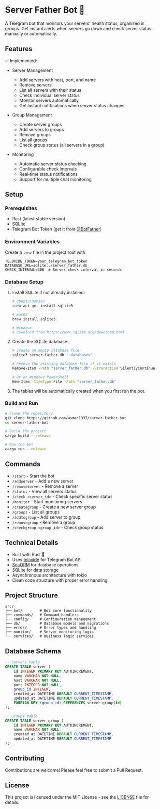 # Server Father Bot 🤖

A Telegram bot that monitors your servers' health status, organized in groups. Get instant alerts when servers go down and check server status manually or automatically.

## Features

✅ Implemented:
- Server Management
  - Add servers with host, port, and name
  - Remove servers
  - List all servers with their status
  - Check individual server status
  - Monitor servers automatically
  - Get instant notifications when server status changes

- Group Management
  - Create server groups
  - Add servers to groups
  - Remove groups
  - List all groups
  - Check group status (all servers in a group)

- Monitoring
  - Automatic server status checking
  - Configurable check intervals
  - Real-time status notifications
  - Support for multiple chat monitoring

## Setup

### Prerequisites
- Rust (latest stable version)
- SQLite
- Telegram Bot Token (get it from [@BotFather](https://t.me/botfather))

### Environment Variables
Create a `.env` file in the project root with:
```env
TELOXIDE_TOKEN=your_telegram_bot_token
DATABASE_URL=sqlite:./server_father.db
CHECK_INTERVAL=300  # Server check interval in seconds
```

### Database Setup
1. Install SQLite if not already installed:
   ```bash
   # Ubuntu/Debian
   sudo apt-get install sqlite3
   
   # macOS
   brew install sqlite3
   
   # Windows
   # Download from https://www.sqlite.org/download.html
   ```

2. Create the SQLite database:
   ```bash
   # Create an empty database file
   sqlite3 server_father.db ".databases"

   # Remove the existing database file if it exists
   Remove-Item -Path "server_father.db" -ErrorAction SilentlyContinue
   
   # Or on Windows PowerShell
   New-Item -ItemType File -Path "server_father.db"
   ```

3. The tables will be automatically created when you first run the bot.

### Build and Run
```bash
# Clone the repository
git clone https://github.com/asman1337/server-father-bot
cd server-father-bot

# Build the project
cargo build --release

# Run the bot
cargo run --release
```

## Commands

- `/start` - Start the bot
- `/addserver` - Add a new server
- `/removeserver` - Remove a server
- `/status` - View all servers status
- `/check <server_id>` - Check specific server status
- `/monitor` - Start monitoring servers
- `/creategroup` - Create a new server group
- `/groups` - List all groups
- `/addtogroup` - Add server to group
- `/removegroup` - Remove a group
- `/checkgroup <group_id>` - Check group status

## Technical Details

- Built with Rust 🦀
- Uses [teloxide](https://github.com/teloxide/teloxide) for Telegram Bot API
- [SeaORM](https://github.com/SeaQL/sea-orm) for database operations
- SQLite for data storage
- Asynchronous architecture with tokio
- Clean code structure with proper error handling

## Project Structure
```
src/
├── bot/        # Bot core functionality
├── commands/   # Command handlers
├── config/     # Configuration management
├── db/         # Database models and migrations
├── error/      # Error types and handling
├── monitor/    # Server monitoring logic
└── services/   # Business logic services
```

## Database Schema
```sql
-- Servers table
CREATE TABLE server (
    id INTEGER PRIMARY KEY AUTOINCREMENT,
    name VARCHAR NOT NULL,
    host VARCHAR NOT NULL,
    port INTEGER NOT NULL,
    group_id INTEGER,
    created_at DATETIME DEFAULT CURRENT_TIMESTAMP,
    updated_at DATETIME DEFAULT CURRENT_TIMESTAMP,
    FOREIGN KEY (group_id) REFERENCES server_group(id)
);

-- Groups table
CREATE TABLE server_group (
    id INTEGER PRIMARY KEY AUTOINCREMENT,
    name VARCHAR NOT NULL,
    created_at DATETIME DEFAULT CURRENT_TIMESTAMP,
    updated_at DATETIME DEFAULT CURRENT_TIMESTAMP
);
```

## Contributing

Contributions are welcome! Please feel free to submit a Pull Request.

## License

This project is licensed under the MIT License - see the [LICENSE](LICENSE) file for details.